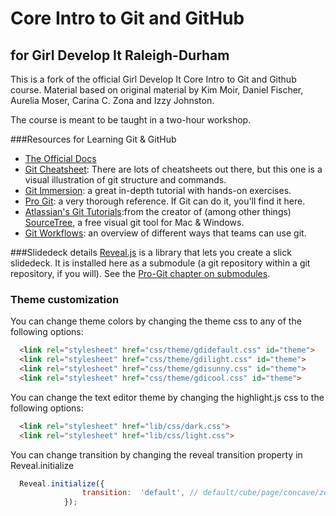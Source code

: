# Core Intro to Git and GitHub
## for Girl Develop It Raleigh-Durham
This is a fork of the official Girl Develop It Core Intro to Git and Github course. Material based on original material by Kim Moir, Daniel Fischer, Aurelia Moser, Carina C. Zona and Izzy Johnston.

The course is meant to be taught in a two-hour workshop.

###Resources for Learning Git & GitHub
* [The Official Docs](http://git-scm.com/doc)
* [Git Cheatsheet](http://ndpsoftware.com/git-cheatsheet.html): There are lots of cheatsheets out there, but this one is a visual illustration of git structure and commands.
* [Git Immersion](http://gitimmersion.com/): a great in-depth tutorial with hands-on exercises.
* [Pro Git](http://git-scm.com/book/en/v2): a very thorough reference. If Git can do it, you'll find it here.
* [Atlassian's Git Tutorials](https://www.atlassian.com/git/tutorials):from the creator of (among other things) [SourceTree](https://www.atlassian.com/software/sourcetree/overview), a free visual git tool for Mac & Windows.
* [Git Workflows](https://www.atlassian.com/git/tutorials/comparing-workflows/#!workflow-gitflow): an overview of different ways that teams can use git.


###Slidedeck details
[Reveal.js](https://github.com/hakimel/reveal.js) is a library that lets you create a slick slidedeck. It is installed here as a submodule (a git repository within a git repository, if you will). See the [Pro-Git chapter on submodules](http://git-scm.com/book/en/v2/Git-Tools-Submodules).

### Theme customization

You can change theme colors by changing the theme css to any of the following options:
```html
  <link rel="stylesheet" href="css/theme/gdidefault.css" id="theme">
  <link rel="stylesheet" href="css/theme/gdilight.css" id="theme">
  <link rel="stylesheet" href="css/theme/gdisunny.css" id="theme">
  <link rel="stylesheet" href="css/theme/gdicool.css" id="theme">
```
You can change the text editor theme by changing the highlight.js css to the following options:
```html
  <link rel="stylesheet" href="lib/css/dark.css">
  <link rel="stylesheet" href="lib/css/light.css">
```
You can change transition by changing the reveal transition property in Reveal.initialize
```javascript
  Reveal.initialize({
  				transition:  'default', // default/cube/page/concave/zoom/linear/none
  			});
```
